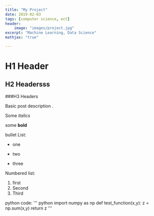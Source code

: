 ```yaml
---
title: "My Project"
date: 2019-02-03
tags: [computer science, ect]
header: 
    image: "images/project.jpg"
excerpt: "Machine Learning, Data Science"
mathjax: "true"

---
```



# H1 Header

## H2 Headersss

###H3 Headers



Basic post description .

Some *italics*  


some **bold**


bullet List:
* one
- two
+ three

Numbered list:
1. first
2. Second
3. Third


python code:
'''
    python
    import numpy as np
    def test_function(x,y):
        z = np.sum(x,y)
        return z
'''

